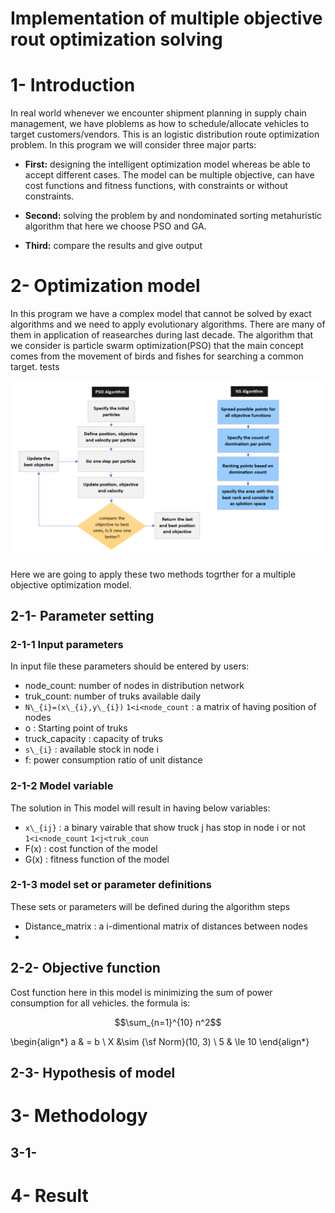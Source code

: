 # Implementation of multiple objective rout optimization solving 

# 1- Introduction 
In real world whenever we encounter shipment planning in supply chain management, we have ploblems as how to schedule/allocate vehicles to target customers/vendors. This is an logistic distribution route optimization problem. In this program we will consider three major parts:
* **First:** designing  the intelligent optimization model whereas be able to accept different cases. The model can be multiple objective, can have cost functions and fitness functions, with constraints or without constraints.

* **Second:** solving the problem by and nondominated sorting metahuristic algorithm that here we choose PSO and GA.

* **Third:** compare the results and give output

# 2- Optimization model
In this program we have a complex model that cannot be solved by exact algorithms and we need to apply evolutionary algorithms. There are many of them in application of reasearches during last decade. The algorithm that we consider is particle swarm optimization(PSO) that the main concept comes from the movement of birds and fishes for searching a common target. tests

![Algorithm](Algorithm.png)

Here we are going to apply these two methods togrther for a multiple objective optimization model. 

## 2-1- Parameter setting 
### 2-1-1 Input parameters
In input file these parameters should be entered by users:

* node_count: number of nodes in distribution network
* truk_count: number of truks available daily
* `N\_{i}=(x\_{i},y\_{i})`  `1<i<node_count` : a matrix of having position of nodes
* o : Starting point of truks
* truck_capacity : capacity of truks
* `s\_{i}` : available stock in node i
* f: power consumption ratio of unit distance

### 2-1-2 Model variable
The solution in This model will result in having below variables:
* `x\_{ij}` : a binary vairable that show truck j has stop in node i or not `1<i<node_count` `1<j<truk_coun`
* F(x) : cost function of the model
* G(x) : fitness function of the model

### 2-1-3 model set or parameter definitions
These sets or parameters will be defined during the algorithm steps
* Distance_matrix :  a i-dimentional matrix of distances between nodes
* 

## 2-2- Objective function
Cost function here in this model is minimizing the sum of power consumption for all vehicles. the formula is:

$$\sum_{n=1}^{10} n^2$$

\begin{align*}
a & = b \\
X &\sim {\sf Norm}(10, 3) \\
5 & \le 10
\end{align*}

## 2-3- Hypothesis of model 

# 3- Methodology

## 3-1- 

# 4- Result